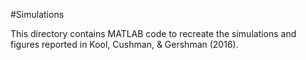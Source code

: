 #Simulations

This directory contains MATLAB code to recreate the simulations and figures reported in Kool, Cushman, & Gershman (2016).
